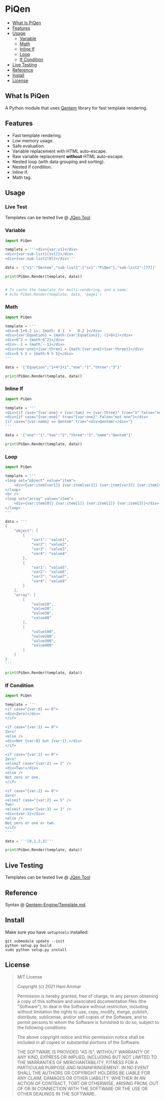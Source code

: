 # PiQen

-   [What Is PiQen](#what-is-piqen)
-   [Features](#features)
-   [Usage](#usage)
    -   [Variable](#variable)
    -   [Math](#math)
    -   [Inline If](#inline-if)
    -   [Loop](#loop)
    -   [If Condition](#if-condition)
-   [Live Testing](#live-testing)
-   [Reference](#reference)
-   [Install](#install)
-   [License](#license)

## What Is PiQen

A Python module that uses [Qentem](https://github.com/HaniAmmar/Qentem-Engine) library for fast template rendering.

## Features

-   Fast template rendering.
-   Low memory usage.
-   Safe evaluation.
-   Variable replacement with HTML auto-escape.
-   Raw variable replacement **without** HTML auto-escape.
-   Nested loop (with data grouping and sorting).
-   Nested if condition.
-   Inline if.
-   Math tag.

## Usage

### Live Test

Templates can be tested live @ [JQen Tool](https://haniammar.github.io/JQen-Tool)

### Variable

```python
import PiQen

template = '''<div>{var:v1}</div>
<div>{var:sub-list1[sv1]}</div>
<div>{var:sub-list2[0]}</div>'''

data = '{"v1":"Qentem","sub-list1":{"sv1":"PiQen"},"sub-list2":[77]}'

print(PiQen.Render(template, data))


# To cache the template for multi-rendering, and a name:
# echo PiQen.Render(template, data, 'page1')
```

### Math

```python
import PiQen

template = '''
<div>0.1+0.2 is: {math: 0.1  +   0.2 }</div>
<div>{var:Equation} = {math:{var:Equation}}; (1+8+1)</div>
<div>6^2 = {math:6^2}</div>
<div>--1 = {math:--1}</div>
<div>{var:one}+{var:three} = {math:{var:one}+{var:three}}</div>
<div>9 % 5 = {math:9 % 5}</div>
'''

data = '{"Equation":"1+4*2+1","one":"1","three":"3"}'

print(PiQen.Render(template, data))
```

### Inline If

```python
import PiQen

template = '''
<div>{if case="{var:one} + {var:two} >= {var:three}" true="3" false="not three"}</div>
<div>{if case="{var:one}" true="{var:one}" false="not one"}</div>
{if case="{var:name} == Qentem" true="<div>Qentem!</div>"}
'''

data = '{"one":"1","two":"2","three":"3","name":"Qentem"}'

print(PiQen.Render(template, data))
```

### Loop

```python
import PiQen

template = '''
<loop set="object" value="item">
    <div>{var:item[var1]} {var:item[var2]} {var:item[var3]} {var:item[var4]}</div>
</loop>
<br />
<loop set="array" value="item">
    <div>{var:item[0]} {var:item[1]} {var:item[2]} {var:item[3]}</div>
</loop>
'''

data = '''
{
    "object": [
        {
            "var1": "value1",
            "var2": "value2",
            "var3": "value3",
            "var4": "value4"
        },
        {
            "var1": "value5",
            "var2": "value6",
            "var3": "value7",
            "var4": "value8"
        }
    ],
    "array": [
        [
            "value10",
            "value20",
            "value30",
            "value40"
        ],
        [
            "value100",
            "value200",
            "value300",
            "value400"
        ]
    ]
}
'''

print(PiQen.Render(template, data))
```

### If Condition

```python
import PiQen

template = '''
<if case="{var:0} == 0">
<div>Zero!</div>
</if>

<if case="{var:1} == 0">
Zero!
<else />
<div>Not {var:0} but {var:1}.</div>
</if>

<if case="{var:2} == 0">
Zero!
<elseif case="{var:2} == 2" />
<div>Two!</div>
<else />
Not zero or one.
</if>

<if case="{var:2} == 0">
Zero!
<elseif case="{var:2} == 5" />
Two!
<elseif case="{var:3} == 3" />
<div>{var:3}</div>
<else />
Not zero or one or two.
</if>
'''

data = '''[0,1,2,3]'''

print(PiQen.Render(template, data))
```

## Live Testing

Templates can be tested live @ [JQen Tool](https://haniammar.github.io/JQen-Tool)

## Reference

Syntax @ [Qentem-Engine/Template.md](https://github.com/HaniAmmar/Qentem-Engine/blob/main/Documentation/Template.md).

## Install

Make sure you have `setuptools` installed:

```shell
git submodule update --init
python setup.py build
sudo python setup.py install
```

## License

> MIT License
>
> Copyright (c) 2021 Hani Ammar
>
> Permission is hereby granted, free of charge, to any person obtaining a copy
> of this software and associated documentation files (the "Software"), to deal
> in the Software without restriction, including without limitation the rights
> to use, copy, modify, merge, publish, distribute, sublicense, and/or sell
> copies of the Software, and to permit persons to whom the Software is
> furnished to do so, subject to the following conditions:
>
> The above copyright notice and this permission notice shall be included in all
> copies or substantial portions of the Software.
>
> THE SOFTWARE IS PROVIDED "AS IS", WITHOUT WARRANTY OF ANY KIND, EXPRESS OR
> IMPLIED, INCLUDING BUT NOT LIMITED TO THE WARRANTIES OF MERCHANTABILITY,
> FITNESS FOR A PARTICULAR PURPOSE AND NONINFRINGEMENT. IN NO EVENT SHALL THE
> AUTHORS OR COPYRIGHT HOLDERS BE LIABLE FOR ANY CLAIM, DAMAGES OR OTHER
> LIABILITY, WHETHER IN AN ACTION OF CONTRACT, TORT OR OTHERWISE, ARISING FROM,
> OUT OF OR IN CONNECTION WITH THE SOFTWARE OR THE USE OR OTHER DEALINGS IN THE
> SOFTWARE.

